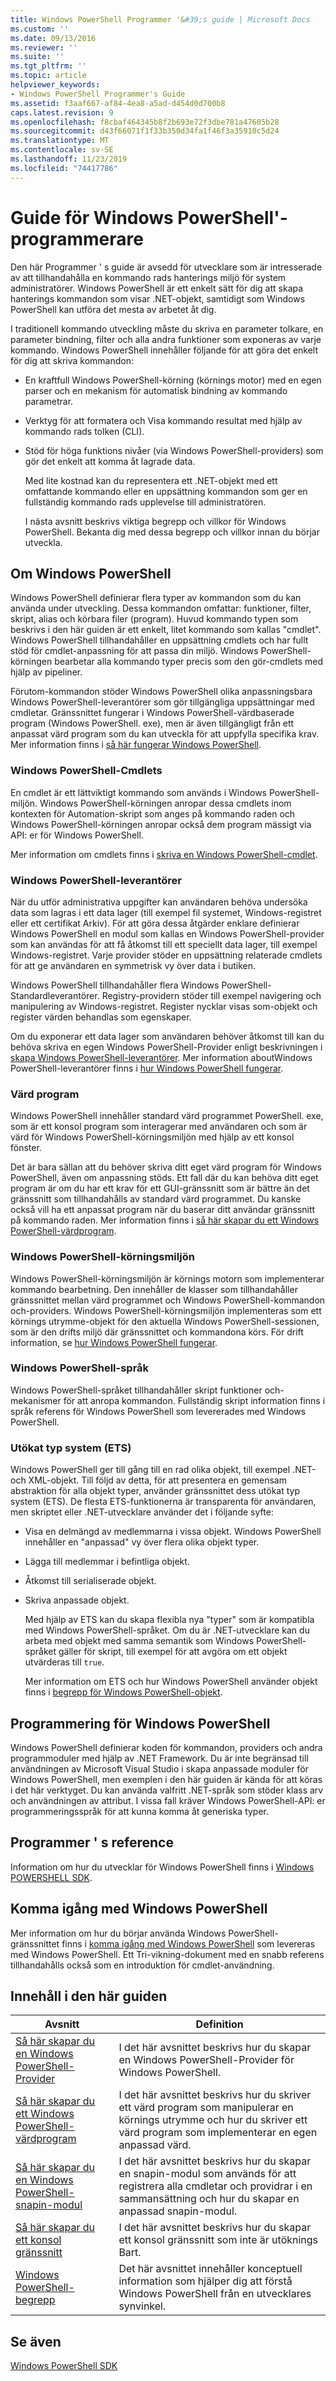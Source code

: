 ```yaml
---
title: Windows PowerShell Programmer '&#39;s guide | Microsoft Docs
ms.custom: ''
ms.date: 09/13/2016
ms.reviewer: ''
ms.suite: ''
ms.tgt_pltfrm: ''
ms.topic: article
helpviewer_keywords:
- Windows PowerShell Programmer's Guide
ms.assetid: f3aaf667-af84-4ea8-a5ad-d454d0d700b8
caps.latest.revision: 9
ms.openlocfilehash: f8cbaf464345b8f2b693e72f3dbe781a47605b28
ms.sourcegitcommit: d43f66071f1f33b350d34fa1f46f3a35910c5d24
ms.translationtype: MT
ms.contentlocale: sv-SE
ms.lasthandoff: 11/23/2019
ms.locfileid: "74417786"
---
```

# <a name="windows-powershell-programmer39s-guide"></a>Guide för Windows PowerShell&#39;-programmerare

Den här Programmer ' s guide är avsedd för utvecklare som är intresserade av att tillhandahålla en kommando rads hanterings miljö för system administratörer. Windows PowerShell är ett enkelt sätt för dig att skapa hanterings kommandon som visar .NET-objekt, samtidigt som Windows PowerShell kan utföra det mesta av arbetet åt dig.

I traditionell kommando utveckling måste du skriva en parameter tolkare, en parameter bindning, filter och alla andra funktioner som exponeras av varje kommando. Windows PowerShell innehåller följande för att göra det enkelt för dig att skriva kommandon:

- En kraftfull Windows PowerShell-körning (körnings motor) med en egen parser och en mekanism för automatisk bindning av kommando parametrar.

- Verktyg för att formatera och Visa kommando resultat med hjälp av kommando rads tolken (CLI).

- Stöd för höga funktions nivåer (via Windows PowerShell-providers) som gör det enkelt att komma åt lagrade data.

  Med lite kostnad kan du representera ett .NET-objekt med ett omfattande kommando eller en uppsättning kommandon som ger en fullständig kommando rads upplevelse till administratören.

  I nästa avsnitt beskrivs viktiga begrepp och villkor för Windows PowerShell. Bekanta dig med dessa begrepp och villkor innan du börjar utveckla.

## <a name="about-windows-powershell"></a>Om Windows PowerShell

Windows PowerShell definierar flera typer av kommandon som du kan använda under utveckling. Dessa kommandon omfattar: funktioner, filter, skript, alias och körbara filer (program). Huvud kommando typen som beskrivs i den här guiden är ett enkelt, litet kommando som kallas "cmdlet". Windows PowerShell tillhandahåller en uppsättning cmdlets och har fullt stöd för cmdlet-anpassning för att passa din miljö. Windows PowerShell-körningen bearbetar alla kommando typer precis som den gör-cmdlets med hjälp av pipeliner.

Förutom-kommandon stöder Windows PowerShell olika anpassningsbara Windows PowerShell-leverantörer som gör tillgängliga uppsättningar med cmdletar. Gränssnittet fungerar i Windows PowerShell-värdbaserade program (Windows PowerShell. exe), men är även tillgängligt från ett anpassat värd program som du kan utveckla för att uppfylla specifika krav. Mer information finns i [så här fungerar Windows PowerShell](/previous-versions//ms714658(v=vs.85)).

### <a name="windows-powershell-cmdlets"></a>Windows PowerShell-Cmdlets

En cmdlet är ett lättviktigt kommando som används i Windows PowerShell-miljön. Windows PowerShell-körningen anropar dessa cmdlets inom kontexten för Automation-skript som anges på kommando raden och Windows PowerShell-körningen anropar också dem program mässigt via API: er för Windows PowerShell.

Mer information om cmdlets finns i [skriva en Windows PowerShell-cmdlet](../cmdlet/writing-a-windows-powershell-cmdlet.md).

### <a name="windows-powershell-providers"></a>Windows PowerShell-leverantörer

När du utför administrativa uppgifter kan användaren behöva undersöka data som lagras i ett data lager (till exempel fil systemet, Windows-registret eller ett certifikat Arkiv). För att göra dessa åtgärder enklare definierar Windows PowerShell en modul som kallas en Windows PowerShell-provider som kan användas för att få åtkomst till ett speciellt data lager, till exempel Windows-registret. Varje provider stöder en uppsättning relaterade cmdlets för att ge användaren en symmetrisk vy över data i butiken.

Windows PowerShell tillhandahåller flera Windows PowerShell-Standardleverantörer. Registry-providern stöder till exempel navigering och manipulering av Windows-registret. Register nycklar visas som-objekt och register värden behandlas som egenskaper.

Om du exponerar ett data lager som användaren behöver åtkomst till kan du behöva skriva en egen Windows PowerShell-Provider enligt beskrivningen i [skapa Windows PowerShell-leverantörer](./how-to-create-a-windows-powershell-provider.md). Mer information aboutWindows PowerShell-leverantörer finns i [hur Windows PowerShell fungerar](/previous-versions//ms714658(v=vs.85)).

### <a name="host-application"></a>Värd program

Windows PowerShell innehåller standard värd programmet PowerShell. exe, som är ett konsol program som interagerar med användaren och som är värd för Windows PowerShell-körningsmiljön med hjälp av ett konsol fönster.

Det är bara sällan att du behöver skriva ditt eget värd program för Windows PowerShell, även om anpassning stöds. Ett fall där du kan behöva ditt eget program är om du har ett krav för ett GUI-gränssnitt som är bättre än det gränssnitt som tillhandahålls av standard värd programmet. Du kanske också vill ha ett anpassat program när du baserar ditt användar gränssnitt på kommando raden. Mer information finns i [så här skapar du ett Windows PowerShell-värdprogram](/powershell/scripting/developer/hosting/writing-a-windows-powershell-host-application).

### <a name="windows-powershell-runtime"></a>Windows PowerShell-körningsmiljön

Windows PowerShell-körningsmiljön är körnings motorn som implementerar kommando bearbetning. Den innehåller de klasser som tillhandahåller gränssnittet mellan värd programmet och Windows PowerShell-kommandon och-providers. Windows PowerShell-körningsmiljön implementeras som ett körnings utrymme-objekt för den aktuella Windows PowerShell-sessionen, som är den drifts miljö där gränssnittet och kommandona körs. För drift information, se [hur Windows PowerShell fungerar](/previous-versions//ms714658(v=vs.85)).

### <a name="windows-powershell-language"></a>Windows PowerShell-språk

Windows PowerShell-språket tillhandahåller skript funktioner och-mekanismer för att anropa kommandon. Fullständig skript information finns i språk referens för Windows PowerShell som levererades med Windows PowerShell.

### <a name="extended-type-system-ets"></a>Utökat typ system (ETS)

Windows PowerShell ger till gång till en rad olika objekt, till exempel .NET-och XML-objekt. Till följd av detta, för att presentera en gemensam abstraktion för alla objekt typer, använder gränssnittet dess utökat typ system (ETS). De flesta ETS-funktionerna är transparenta för användaren, men skriptet eller .NET-utvecklare använder det i följande syfte:

- Visa en delmängd av medlemmarna i vissa objekt. Windows PowerShell innehåller en "anpassad" vy över flera olika objekt typer.

- Lägga till medlemmar i befintliga objekt.

- Åtkomst till serialiserade objekt.

- Skriva anpassade objekt.

  Med hjälp av ETS kan du skapa flexibla nya "typer" som är kompatibla med Windows PowerShell-språket. Om du är .NET-utvecklare kan du arbeta med objekt med samma semantik som Windows PowerShell-språket gäller för skript, till exempel för att avgöra om ett objekt utvärderas till `true`.

  Mer information om ETS och hur Windows PowerShell använder objekt finns i [begrepp för Windows PowerShell-objekt](/powershell/scripting/learn/understanding-important-powershell-concepts?view=powershell-6).

## <a name="programming-for-windows-powershell"></a>Programmering för Windows PowerShell

Windows PowerShell definierar koden för kommandon, providers och andra programmoduler med hjälp av .NET Framework. Du är inte begränsad till användningen av Microsoft Visual Studio i skapa anpassade moduler för Windows PowerShell, men exemplen i den här guiden är kända för att köras i det här verktyget. Du kan använda valfritt .NET-språk som stöder klass arv och användningen av attribut. I vissa fall kräver Windows PowerShell-API: er programmeringsspråk för att kunna komma åt generiska typer.

## <a name="programmers-reference"></a>Programmer ' s reference

Information om hur du utvecklar för Windows PowerShell finns i [Windows POWERSHELL SDK](../windows-powershell-reference.md).

## <a name="getting-started-using-windows-powershell"></a>Komma igång med Windows PowerShell

Mer information om hur du börjar använda Windows PowerShell-gränssnittet finns i [komma igång med Windows PowerShell](/powershell/scripting/getting-started/getting-started-with-windows-powershell) som levereras med Windows PowerShell. Ett Tri-vikning-dokument med en snabb referens tillhandahålls också som en introduktion för cmdlet-användning.

## <a name="contents-of-this-guide"></a>Innehåll i den här guiden

|Avsnitt|Definition|
|-----------|----------------|
|[Så här skapar du en Windows PowerShell-Provider](./how-to-create-a-windows-powershell-provider.md)|I det här avsnittet beskrivs hur du skapar en Windows PowerShell-Provider för Windows PowerShell.|
|[Så här skapar du ett Windows PowerShell-värdprogram](/powershell/scripting/developer/hosting/writing-a-windows-powershell-host-application)|I det här avsnittet beskrivs hur du skriver ett värd program som manipulerar en körnings utrymme och hur du skriver ett värd program som implementerar en egen anpassad värd.|
|[Så här skapar du en Windows PowerShell-snapin-modul](../cmdlet/how-to-create-a-windows-powershell-snap-in.md)|I det här avsnittet beskrivs hur du skapar en snapin-modul som används för att registrera alla cmdletar och providrar i en sammansättning och hur du skapar en anpassad snapin-modul.|
|[Så här skapar du ett konsol gränssnitt](./how-to-create-a-console-shell.md)|I det här avsnittet beskrivs hur du skapar ett konsol gränssnitt som inte är utöknings Bart.|
|[Windows PowerShell-begrepp](./windows-powershell-concepts.md)|Det här avsnittet innehåller konceptuell information som hjälper dig att förstå Windows PowerShell från en utvecklares synvinkel.|

## <a name="see-also"></a>Se även

[Windows PowerShell SDK](../windows-powershell-reference.md)
